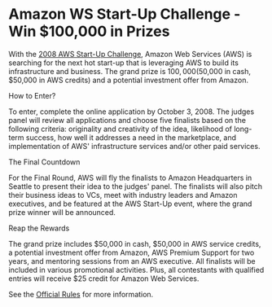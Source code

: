 # Amazon WS Start-Up Challenge - Win $100,000 in Prizes

With the <a href="http://aws.amazon.com/startupchallenge/">2008 AWS Start-Up Challenge</a>, Amazon Web Services (AWS) is searching for the next hot start-up that is leveraging AWS to build its infrastructure and business. The grand prize is $100,000 ($50,000 in cash, $50,000 in AWS credits) and a potential investment offer from Amazon.

How to Enter?

To enter, complete the online application by October 3, 2008. The judges panel will review all applications and choose five finalists based on the following criteria: originality and creativity of the idea, likelihood of long-term success, how well it addresses a need in the marketplace, and implementation of AWS' infrastructure services and/or other paid services.

The Final Countdown

For the Final Round, AWS will fly the finalists to Amazon Headquarters in Seattle to present their idea to the judges' panel. The finalists will also pitch their business ideas to VCs, meet with industry leaders and Amazon executives, and be featured at the AWS Start-Up event, where the grand prize winner will be announced.

Reap the Rewards

The grand prize includes $50,000 in cash, $50,000 in AWS service credits, a potential investment offer from Amazon, AWS Premium Support for two years, and mentoring sessions from an AWS executive. All finalists will be included in various promotional activities. Plus, all contestants with qualified entries will receive $25 credit for Amazon Web Services.

See the <a href="http://www.amazon.com/b/ref=sc_fe_c_0_377634011_1?ie=UTF8&node=377636011&no=377634011&me=A36L942TSJ2AJA">Official Rules</a> for more information.
